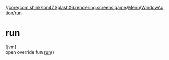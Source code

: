 //[core](../../../../index.md)/[com.shinkson47.SplashX6.rendering.screens.game](../../index.md)/[Menu](../index.md)/[WindowAction](index.md)/[run](run.md)

# run

[jvm]\
open override fun [run](run.md)()
